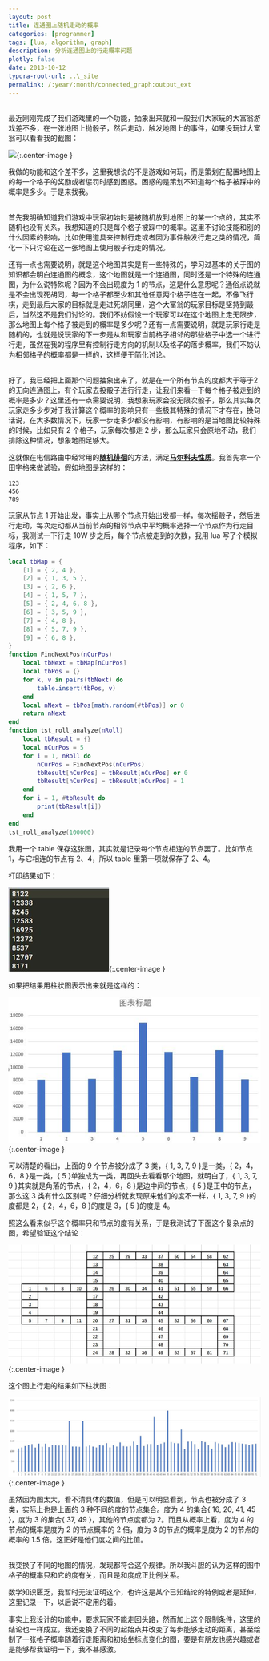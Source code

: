 ```yaml
---
layout: post
title: 连通图上随机走动的概率
categories: [programmer]
tags: [lua, algorithm, graph]
description: 分析连通图上的行走概率问题 
plotly: false
date: 2013-10-12
typora-root-url: ..\_site
permalink: /:year/:month/connected_graph:output_ext
---
```

\
最近刚刚完成了我们游戏里的一个功能，抽象出来就和一般我们大家玩的大富翁游戏差不多，在一张地图上抛骰子，然后走动，触发地图上的事件，如果没玩过大富翁可以看看我的截图：

<!-- more -->

![](/D:/Gridea/home/post-images/1638515780178.jpg){:.center-image }

我做的功能和这个差不多，这里我想说的不是游戏如何玩，而是策划在配置地图上的每一个格子的奖励或者惩罚时感到困惑。困惑的是策划不知道每个格子被踩中的概率是多少。于是来找我。

\
首先我明确知道我们游戏中玩家初始时是被随机放到地图上的某一个点的，其实不随机也没有关系，我想知道的只是每个格子被踩中的概率。这里不讨论技能和别的什么因素的影响，比如使用道具来控制行走或者因为事件触发行走之类的情况，简化一下只讨论在这一张地图上使用骰子行走的情况。

还有一点也需要说明，就是这个地图其实是有一些特殊的，学习过基本的关于图的知识都会明白连通图的概念，这个地图就是一个连通图，同时还是一个特殊的连通图，为什么说特殊呢？因为不会出现度为 1 的节点，这是什么意思呢？通俗点说就是不会出现死胡同，每一个格子都至少和其他任意两个格子连在一起，不像飞行棋，走到最后大家的目标就是走进死胡同里，这个大富翁的玩家目标是坚持到最后，当然这不是我们讨论的。我们不妨假设一个玩家可以在这个地图上走无限步，那么地图上每个格子被走到的概率是多少呢？还有一点需要说明，就是玩家行走是随机的，也就是说玩家的下一步是从和玩家当前格子相邻的那些格子中选一个进行行走，虽然在我的程序里有控制行走方向的机制以及格子的落步概率，我们不妨认为相邻格子的概率都是一样的，这样便于简化讨论。

\
好了，我已经把上面那个问题抽象出来了，就是在一个所有节点的度都大于等于2的无向连通图上，有个玩家去投骰子进行行走，让我们来看一下每个格子被走到的概率是多少？这里还有一点需要说明，我想象玩家会投无限次骰子，那么其实每次玩家走多少步对于我计算这个概率的影响只有一些极其特殊的情况下才存在，换句话说，在大多数情况下，玩家一步走多少都没有影响，有影响的是当地图比较特殊的时候，比如只有 2 个格子，玩家每次都走 2 步，那么玩家只会原地不动，我们排除这种情况，想象地图足够大。

这就像在电信路由中经常用的[**随机徘徊**](https://zh.wikipedia.org/wiki/%E9%9A%A8%E6%A9%9F%E6%BC%AB%E6%AD%A5)的方法，满足[**马尔科夫性质**](https://zh.wikipedia.org/wiki/%E9%A9%AC%E5%B0%94%E5%8F%AF%E5%A4%AB%E6%80%A7%E8%B4%A8)。我首先拿一个田字格来做试验，假如地图是这样的：

    123
    456
    789

玩家从节点 1 开始出发，事实上从哪个节点开始出发都一样，每次摇骰子，然后进行走动，每次走动都从当前节点的相邻节点中平均概率选择一个节点作为行走目标，我测试一下行走 10W 步之后，每个节点被走到的次数，我用 lua 写了个模拟程序，如下：
```lua
local tbMap = {
    [1] = { 2, 4 },
    [2] = { 1, 3, 5 },
    [3] = { 2, 6 },
    [4] = { 1, 5, 7 },
    [5] = { 2, 4, 6, 8 },
    [6] = { 3, 5, 9 },
    [7] = { 4, 8 },
    [8] = { 5, 7, 9 },
    [9] = { 6, 8 },
}
function FindNextPos(nCurPos)
    local tbNext = tbMap[nCurPos]
    local tbPos = {}
    for k, v in pairs(tbNext) do
        table.insert(tbPos, v)
    end
    local nNext = tbPos[math.random(#tbPos)] or 0
    return nNext
end
function tst_roll_analyze(nRoll)
    local tbResult = {}
    local nCurPos = 5
    for i = 1, nRoll do
        nCurPos = FindNextPos(nCurPos)
        tbResult[nCurPos] = tbResult[nCurPos] or 0
        tbResult[nCurPos] = tbResult[nCurPos] + 1
    end
    for i = 1, #tbResult do
        print(tbResult[i])
    end
end
tst_roll_analyze(100000)
```
我用一个 table 保存这张图，其实就是记录每个节点相连的节点罢了。比如节点 1，与它相连的节点有 2、4，所以 table 里第一项就保存了 2、4。

打印结果如下：

![](/../assets/posts/1638528217021.jpg){:.center-image }

如果把结果用柱状图表示出来就是这样的：

![](/../assets/posts/1638528829977.jpg){:.center-image }

可以清楚的看出，上面的 9 个节点被分成了 3 类，{ 1, 3, 7, 9 }是一类，{ 2，4，6，8 }是一类，{ 5 }单独成为一类，再回头去看看那个地图，就明白了，{ 1, 3, 7, 9 }其实就是角落的节点，{ 2，4，6，8 }是边中间的节点，{ 5 }是正中的节点，那么这 3 类有什么区别呢？仔细分析就发现原来他们的度不一样，{ 1, 3, 7, 9 }的度都是 2，{ 2，4，6，8 }的度是 3，{ 5 }的度是 4。

照这么看来似乎这个概率只和节点的度有关系，于是我测试了下面这个复杂点的图，希望验证这个结论：

![](/../assets/posts/1638784168688.jpg){:.center-image }

这个图上行走的结果如下柱状图：

![](/../assets/posts/1638783333939.jpg){:.center-image }

虽然因为图太大，看不清具体的数值，但是可以明显看到，节点也被分成了 3 类，实际上也是上面的 3 种不同的度的节点集合。度为 4 的集合{ 16, 20, 41, 45 }，度为 3 的集合{ 37, 49 }，其他的节点度都为 2。而且从概率上看，度为 4 的节点的概率是度为 2 的节点概率的 2 倍，度为 3 的节点的概率是度为 2 的节点的概率的 1.5 倍。这正好是他们度之间的比值。

\
我变换了不同的地图的情况，发现都符合这个规律。所以我斗胆的认为这样的图中格子的概率只和它的度有关，而且是和度成正比例关系。

数学知识匮乏，我暂时无法证明这个，也许这是某个已知结论的特例或者是延伸，这里记录一下，以后说不定用的着。

事实上我设计的功能中，要求玩家不能走回头路，然而加上这个限制条件，这里的结论也一样成立，我还变换了不同的起始点并改变了每步能够走动的距离，甚至绘制了一张格子概率随着行走距离和初始坐标点变化的图，要是有朋友也感兴趣或者是能够帮我证明一下，我不甚感激。
